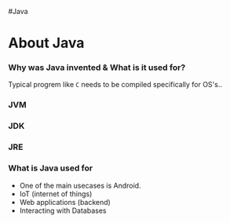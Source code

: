 #Java

# About Java

### Why was Java invented & What is it used for?
Typical progrem like `C` needs to be compiled specifically for OS's.. 

### JVM

### JDK

### JRE

### What is Java used for
 - One of the main usecases is Android.
 - IoT (internet of things)
 - Web applications (backend)
 - Interacting with Databases